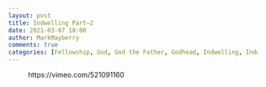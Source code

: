 ```yaml
---
layout: post
title: Indwelling Part—2
date: 2021-03-07 18:00
author: MarkMayberry
comments: true
categories: [Fellowship, God, God the Father, Godhead, Indwelling, Indwelling of the Holy Spirit, Jesus Christ, Sermon]
---
```

<!-- wp:embed {"url":"https://vimeo.com/521091160","type":"video","providerNameSlug":"vimeo","responsive":true,"className":"wp-embed-aspect-4-3 wp-has-aspect-ratio"} -->
<figure class="wp-block-embed is-type-video is-provider-vimeo wp-block-embed-vimeo wp-embed-aspect-4-3 wp-has-aspect-ratio"><div class="wp-block-embed__wrapper">
https://vimeo.com/521091160
</div></figure>
<!-- /wp:embed -->
